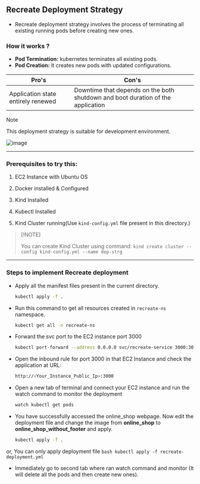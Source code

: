 ## Recreate Deployment Strategy

- Recreate deployment strategy involves the process of terminating all existing running pods before creating new ones.


### How it works ?

- <b>Pod Termination:</b> kubernetes terminates all existing pods.
- <b>Pod Creation:</b> It creates new pods with updated configurations.

| Pro's    | Con's |
| -------- | ------- |
| Application state entirely renewed | Downtime that depends on the both shutdown and boot duration of the application     |

> [!Note]
> This deployment strategy is suitable for development environment.

![image](https://github.com/user-attachments/assets/90197afc-a892-47d5-9160-c4543b64defa)

---

### Prerequisites to try this:

1. EC2 Instance with Ubuntu OS

2. Docker installed & Configured

3. Kind Installed

4. Kubectl Installed

5. Kind Cluster running(Use `kind-config.yml` file present in this directory.)

>   [!NOTE]
> 
>   You can create Kind Cluster using command: `kind create cluster --config kind-config.yml --name dep-strg`

---

### Steps to implement Recreate deployment

- Apply all the manifest files present in the current directory.

    ```bash
    kubectl apply -f .
    ```

- Run this command to get all resources created in `recreate-ns` namespace.

    ```bash
    kubectl get all -n recreate-ns
    ```

- Forward the svc port to the EC2 instance port 3000

    ```bash
    kubectl port-forward --address 0.0.0.0 svc/recreate-service 3000:3000 -n recreate-ns &
    ```

- Open the inbound rule for port 3000 in that EC2 Instance and check the application at URL:

    ```bash
    http://<Your_Instance_Public_Ip>:3000
    ```

- Open a new tab of terminal and connect your EC2 instance and run the watch command to monitor the deployment

    ```bash
    watch kubectl get pods
    ```

- You have successfully accessed the online_shop webpage. Now edit the deployment file and change the image from <b>online_shop</b> to <b>online_shop_without_footer</b> and apply.

    ```bash
    kubectl apply -f . 
    ```

or, You can only apply deployment file
        ```bash
        kubectl apply -f recreate-deployment.yml
        ```

- Immediately go to second tab where ran watch command and monitor (It will delete all the pods and then create new ones).
